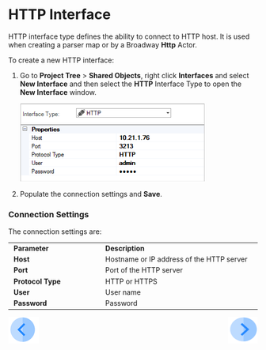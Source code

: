# HTTP Interface

HTTP interface type defines the ability to connect to HTTP host. It is used when creating a parser map or by a Broadway **Http** Actor.

To create a new HTTP interface:

1. Go to **Project Tree** > **Shared Objects**, right click **Interfaces** and select **New Interface** and then select the **HTTP** Interface Type to open the **New Interface** window.

   ![image](images/03_http_1.png)

2. Populate the connection settings and **Save**.

### Connection Settings

The connection settings are:

<table>
<tbody>
<tr>
<td width="300pxl">&nbsp;<strong>Parameter</strong></td>
<td width="600pxl">&nbsp;<strong>Description</strong></td>
</tr>
<tr>
<td>&nbsp;<strong>Host</strong></td>
<td>&nbsp;Hostname or IP address of the HTTP server</td>
</tr>
<tr>
<td>&nbsp;<strong>Port</strong></td>
<td>&nbsp;Port of the HTTP server</td>
</tr>
<tr>
<td><strong>&nbsp;Protocol Type</strong></td>
<td>&nbsp;HTTP or HTTPS</td>
</tr>
<tr>
<td>&nbsp;<strong>User</strong>&nbsp;</td>
<td>&nbsp;User name</td>
</tr>
<tr>
<td>&nbsp;<strong>Password&nbsp;</strong></td>
<td>&nbsp;Password&nbsp;</td>
</tr>
</tbody>
</table>




[![Previous](/articles/images/Previous.png)](02_SFTP_interface.md)[<img align="right" width="60" height="54" src="/articles/images/Next.png">](04_kafka_interface.md) 